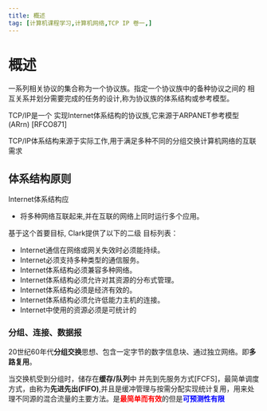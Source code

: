 ```yaml
---
title: 概述
tag: [计算机课程学习,计算机网络,TCP IP 卷一,]
---
```

# 概述

一系列相关协议的集合称为一个协议族。指定一个协议族中的备种协议之间的 相互关系并划分需要完成的任务的设计,称为协议族的体系结构或参考模型。

 TCP/IP是一个 实现Internet体系结构的协议族,它来源于ARPANET参考模型(ARrn) [RFCO871]

TCP/IP体系结构来源于实际工作,用于满足多种不同的分组交换计算机网络的互联需求

## 体系结构原则

Internet体系结构应

* 将多种网络互联起来,并在互联的网络上同时运行多个应用。

基于这个首要目标, Clark提供了以下的二级 目标列表：

* Internet通信在网络或网关失效时必须能持续。 
* Internet必须支持多种类型的通信服务。 
* Internet体系结构必须兼容多种网络。 
* Internet体系结构必须允许对其资源的分布式管理。 
* Internet体系结构必须是经济有效的。 
* Internet体系结构必须允许低能力主机的连接。 
*  Internet中使用的资源必须是可统计的

### 分组、连接、数据报

20世纪60年代**分组交换**思想、包含一定字节的数字信息块、通过独立网络。即**多路复用**。

当交换机受到分组时，储存在**缓存/队列**中 并先到先服务方式[FCFS]，最简单调度方式，由称为**先进先出(FIFO)**,并且是缓冲管理与按需分配实现统计复用，用来处理不同源的混合流量的主要方法。是<font color="red"><b>最简单而有效</b></font>的但是<font color="blue"><b>可预测性有限</b></font>

